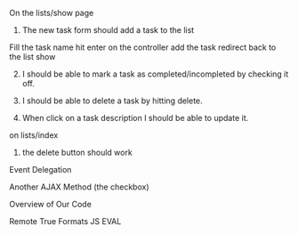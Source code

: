 On the lists/show page

1. The new task form should add a task to the list

  Fill the task name
  hit enter
  on the controller add the task
  redirect back to the list show
  
2. I should be able to mark a task as completed/incompleted by checking it off.

3. I should be able to delete a task by hitting delete.

4. When click on a task description I should be able to update it.

on lists/index

1. the delete button should work


Event Delegation

Another AJAX Method (the checkbox)

Overview of Our Code

Remote True
Formats
JS EVAL

